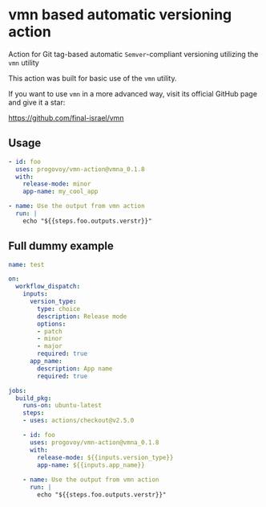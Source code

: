 # vmn based automatic versioning action
Action for Git tag-based automatic `Semver`-compliant versioning utilizing the `vmn` utility    

This action was built for basic use of the `vmn` utility. 

If you want to use `vmn` in a more advanced way, visit its official GitHub page and give it a star:

https://github.com/final-israel/vmn

## Usage
```yaml
- id: foo
  uses: progovoy/vmn-action@vmna_0.1.8
  with:
    release-mode: minor
    app-name: my_cool_app

- name: Use the output from vmn action
  run: |
    echo "${{steps.foo.outputs.verstr}}"
```

## Full dummy example
```yaml
name: test

on:
  workflow_dispatch:
    inputs:
      version_type:
        type: choice
        description: Release mode
        options:
        - patch
        - minor
        - major
        required: true
      app_name:
        description: App name
        required: true

jobs:
  build_pkg:
    runs-on: ubuntu-latest
    steps:
    - uses: actions/checkout@v2.5.0

    - id: foo
      uses: progovoy/vmn-action@vmna_0.1.8
      with:
        release-mode: ${{inputs.version_type}}
        app-name: ${{inputs.app_name}}
     
    - name: Use the output from vmn action
      run: |
        echo "${{steps.foo.outputs.verstr}}"

 ```
 
